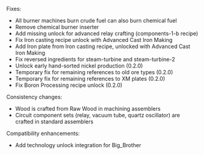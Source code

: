 Fixes:

* All burner machines burn crude fuel can also burn chemical fuel
* Remove chemical burner inserter
* Add missing unlock for advanced relay crafting (components-1-b recipe)
* Fix Iron casting recipe unlock with Advanced Cast Iron Making
* Add Iron plate from Iron casting recipe, unlocked with Advanced Cast Iron Making
* Fix reversed ingredients for steam-turbine and steam-turbine-2
* Unlock early hand-sorted nickel production (0.2.0)
* Temporary fix for remaining references to old ore types (0.2.0)
* Temporary fix for remaining references to XM plates (0.2.0)
* Fix Boron Processing recipe unlock (0.2.0)

Consistency changes:

* Wood is crafted from Raw Wood in machining assemblers
* Circuit component sets (relay, vacuum tube, quartz oscillator) are crafted in standard assemblers

Compatibility enhancements:

* Add technology unlock integration for Big_Brother
